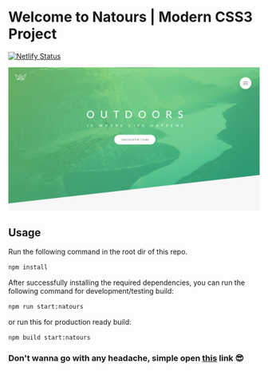 # Welcome to Natours | Modern CSS3 Project

[![Netlify Status](https://api.netlify.com/api/v1/badges/9fe55d83-1684-4a2e-a893-34a5de54b9d2/deploy-status)](https://app.netlify.com/sites/css-showcase-natours/deploys)

<a href="https://css-showcase-natours.netlify.app/"><img src="assets/natours.png"/></a>

## Usage
Run the following command in the root dir of this repo.
```bash
npm install
```

After successfully installing the required dependencies, you can
run the following command for development/testing build:

```bash
npm run start:natours
```
or run this for production ready build:
```bash
npm build start:natours
```

### Don't wanna go with any headache, simple open [this](https://css-showcase-natours.netlify.app/) link 😎